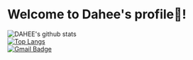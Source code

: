 Welcome to Dahee's profile👋!
===================
<!--![DAHEE's github stats](https://github-readme-stats.vercel.app/api?username=dahee90522&bg_color=fff&title_color=000&text_color=333)<br>-->
![DAHEE's github stats](https://github-readme-stats.vercel.app/api?username=dahee90522&bg_color=30,ff0,ff0000&title_color=fff&text_color=fff)<br>
[![Top Langs](https://github-readme-stats.vercel.app/api/top-langs/?username=dahee90522&layout=compact)](https://github.com/hoppydream/hoppy)<br>
[![Gmail Badge](https://img.shields.io/badge/Gmail-d14836?style=plastic&logo=Gmail&logoColor=white&link=mailto:snugyun01@gmail.com)](mailto:s2018s40@e-mirim.hs.kr)<br>
<!--
**dahee90522/dahee90522** is a ✨ _special_ ✨ repository because its `README.md` (this file) appears on your GitHub profile.
flat-square
Here are some ideas to get you started:

- 🔭 I’m currently working on ...
- 🌱 I’m currently learning ...
- 👯 I’m looking to collaborate on ...
- 🤔 I’m looking for help with ...
- 💬 Ask me about ...
- 📫 How to reach me: ...
- 😄 Pronouns: ...
- ⚡ Fun fact: ...
-->
